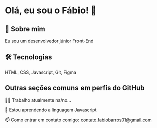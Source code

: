 
# Olá, eu sou o Fábio! 👋


## 🚀 Sobre mim
Eu sou um desenvolvedor júnior Front-End


## 🛠 Tecnologias
HTML, CSS, Javascript, Git, Figma


## Outras seções comuns em perfis do GitHub
👩‍💻 Trabalho atualmente na/no...

🧠 Estou aprendendo a linguagem Javascript

📫 Como entrar em contato comigo: contato.fabiobarros01@gmail.com
